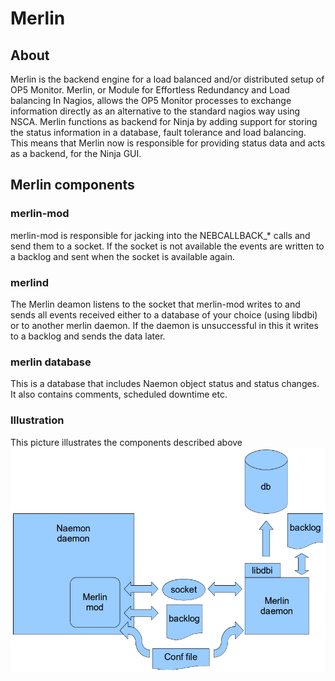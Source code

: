 # Merlin

## About

Merlin is the backend engine for a load balanced and/or distributed setup of OP5 Monitor.
Merlin, or Module for Effortless Redundancy and Load balancing In Nagios, allows the OP5 Monitor processes to exchange information directly as an alternative to the standard nagios way using NSCA.
Merlin functions as backend for Ninja by adding support for storing the status information in a database, fault tolerance and load balancing. This means that Merlin now is responsible for providing status data and acts as a backend, for the Ninja GUI.

## Merlin components

### merlin-mod

merlin-mod is responsible for jacking into the NEBCALLBACK\_\* calls and send them to a socket. If the socket is not available the events are written to a backlog and sent when the socket is available again.

### merlind

The Merlin deamon listens to the socket that merlin-mod writes to and sends all events received either to a database of your choice (using libdbi) or to another merlin daemon. If the daemon is unsuccessful in this it writes to a backlog and sends the data later.

### merlin database

This is a database that includes Naemon object status and status changes. It also contains comments, scheduled downtime etc.

### Illustration

This picture illustrates the components described above
 ![](images/16482409/16679318.png)
